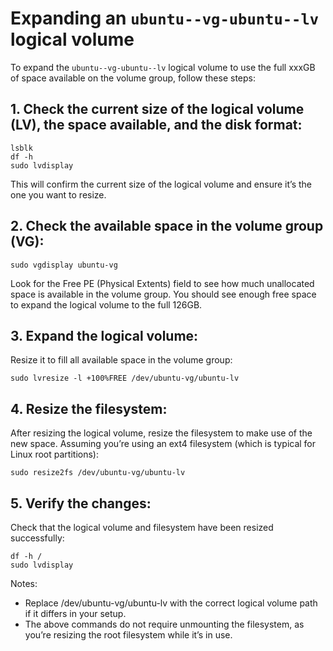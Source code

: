 # Expanding an `ubuntu--vg-ubuntu--lv` logical volume
To expand the `ubuntu--vg-ubuntu--lv` logical volume to use the full xxxGB of space available on the volume group, follow these steps:

## 1. Check the current size of the logical volume (LV), the space available, and the disk format:
```
lsblk
df -h
sudo lvdisplay
```

This will confirm the current size of the logical volume and ensure it’s the one you want to resize.

## 2. Check the available space in the volume group (VG):
```
sudo vgdisplay ubuntu-vg
```
Look for the Free PE (Physical Extents) field to see how much unallocated space is available in the volume group. You should see enough free space to expand the logical volume to the full 126GB.

## 3. Expand the logical volume:
Resize it to fill all available space in the volume group:
```
sudo lvresize -l +100%FREE /dev/ubuntu-vg/ubuntu-lv
```

## 4. Resize the filesystem:
After resizing the logical volume, resize the filesystem to make use of the new space. Assuming you’re using an ext4 filesystem (which is typical for Linux root partitions):
```
sudo resize2fs /dev/ubuntu-vg/ubuntu-lv
```
## 5. Verify the changes:

Check that the logical volume and filesystem have been resized successfully:
```
df -h /
sudo lvdisplay
```

Notes:
* Replace /dev/ubuntu-vg/ubuntu-lv with the correct logical volume path if it differs in your setup.
* The above commands do not require unmounting the filesystem, as you’re resizing the root filesystem while it’s in use.

